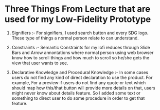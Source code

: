 # Three Things From Lecture that are used for my Low-Fidelity Prototype

1. Signifiers :- For signifiers, I used search button and every SDG logo. These type of things a normal person relate to can understand.

2. Constraints :- Semantic Constraints for my lofi reduces through Slide Bars and Arrow annontations where normal person using web     browser know how to scroll things and how much to scroll so he/she gets the view that user wants to see.

3. Declarative Knowledge and Procedural Knowledge :- In some cases users do not find any kind of direct declaration to use the product. For example, For a preview if users do not find any quote or text which should map how this/that button will provide more details on that, users might never know about details feature. So I added some text or something to direct user to do some procedure in order to get that feature.
